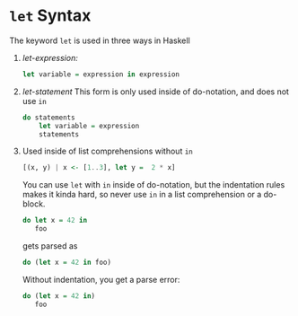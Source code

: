 # `let` Syntax
The keyword `let` is used in three ways in Haskell

1. *let-expression:*

	```haskell
	let variable = expression in expression
	```

2. *let-statement* This form is only used inside of do-notation, and does not use `in`

	```haskell
	do statements
		let variable = expression
		statements
	```

3. Used inside of list comprehensions without `in`

	```haskell
	[(x, y) | x <- [1..3], let y =  2 * x]
	```

	You can use `let` with `in` inside of do-notation, but the indentation rules makes it kinda hard, so never use `in` in a list comprehension or a do-block.

	```haskell
	do let x = 42 in
	   foo
	```

	gets parsed as

	```haskell
	do (let x = 42 in foo)
	```

	Without indentation, you get a parse error:

	```haskell
	do (let x = 42 in)
	   foo
	```



